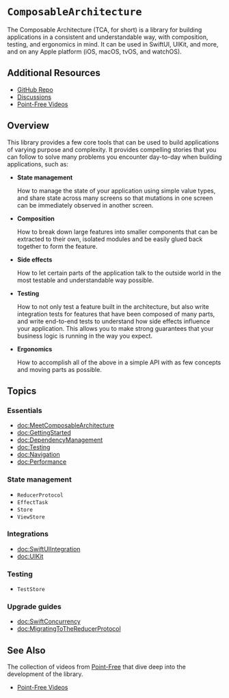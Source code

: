 # ``ComposableArchitecture``

The Composable Architecture (TCA, for short) is a library for building applications in a consistent
and understandable way, with composition, testing, and ergonomics in mind. It can be used in
SwiftUI, UIKit, and more, and on any Apple platform (iOS, macOS, tvOS, and watchOS).

## Additional Resources

- [GitHub Repo](https://github.com/pointfreeco/swift-composable-architecture)
- [Discussions](https://github.com/pointfreeco/swift-composable-architecture/discussions)
- [Point-Free Videos](https://www.pointfree.co/collections/composable-architecture)

## Overview

This library provides a few core tools that can be used to build applications of varying purpose and
complexity. It provides compelling stories that you can follow to solve many problems you encounter
day-to-day when building applications, such as:

* **State management**

    How to manage the state of your application using simple value types, and share state across
    many screens so that mutations in one screen can be immediately observed in another screen.

* **Composition**

    How to break down large features into smaller components that can be extracted to their own,
    isolated modules and be easily glued back together to form the feature.

* **Side effects**

    How to let certain parts of the application talk to the outside world in the most testable and
    understandable way possible.

* **Testing**

    How to not only test a feature built in the architecture, but also write integration tests for
    features that have been composed of many parts, and write end-to-end tests to understand how
    side effects influence your application. This allows you to make strong guarantees that your
    business logic is running in the way you expect.

* **Ergonomics**

    How to accomplish all of the above in a simple API with as few concepts and moving parts as
    possible.

## Topics

### Essentials

- <doc:MeetComposableArchitecture>
- <doc:GettingStarted>
- <doc:DependencyManagement>
- <doc:Testing>
- <doc:Navigation>
- <doc:Performance>

### State management

- ``ReducerProtocol``
- ``EffectTask``
- ``Store``
- ``ViewStore``

### Integrations

- <doc:SwiftUIIntegration>
- <doc:UIKit>

### Testing

- ``TestStore``

### Upgrade guides

- <doc:SwiftConcurrency>
- <doc:MigratingToTheReducerProtocol>

## See Also

The collection of videos from [Point-Free](https://www.pointfree.co) that dive deep into the
development of the library.

* [Point-Free Videos](https://www.pointfree.co/collections/composable-architecture)
